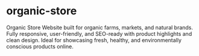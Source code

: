 # organic-store
Organic Store Website built for organic farms, markets, and natural brands. Fully responsive, user-friendly, and SEO-ready with product highlights and clean design. Ideal for showcasing fresh, healthy, and environmentally conscious products online.
